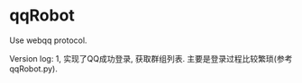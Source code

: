 qqRobot
=======

Use webqq protocol.


Version log:
1, 实现了QQ成功登录, 获取群组列表.
	主要是登录过程比较繁琐(参考qqRobot.py).
